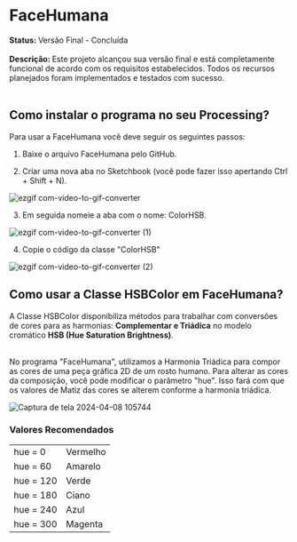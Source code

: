 <h1> FaceHumana </h1>
<strong> Status: </strong> Versão Final - Concluída
<br> <br>
<strong> Descrição: </strong> Este projeto alcançou sua versão final e está completamente funcional de acordo com os requisitos estabelecidos. Todos os recursos planejados foram implementados e testados com sucesso. <br> <br>

## Como instalar o programa no seu Processing?
Para usar a FaceHumana você deve seguir os seguintes passos:

1) Baixe o arquivo FaceHumana pelo GitHub.

2) Criar uma nova aba no Sketchbook (você pode fazer isso apertando Ctrl + Shift + N).

![ezgif com-video-to-gif-converter](https://github.com/GuilhermeAlvesTeixeira/FaceHumana/assets/117122019/979aef73-8e58-4753-aec7-230dd90e59b7)

3) Em seguida nomeie a aba com o nome: ColorHSB.

![ezgif com-video-to-gif-converter (1)](https://github.com/GuilhermeAlvesTeixeira/FaceHumana/assets/117122019/dec9dcec-7735-46c3-a044-e287d3dd798a)

4) Copie o código da classe "ColorHSB"

![ezgif com-video-to-gif-converter (2)](https://github.com/GuilhermeAlvesTeixeira/FaceHumana/assets/117122019/d2748989-c1ae-4e09-b566-4463887dad19)

## Como usar a Classe HSBColor em FaceHumana?

A Classe HSBColor disponibiliza métodos para trabalhar com conversões de cores para as harmonias: <strong>Complementar e Triádica</strong> no modelo cromático <strong>HSB (Hue Saturation Brightness)</strong>.<br><br>

No programa "FaceHumana", utilizamos a Harmonia Triádica para compor as cores de uma peça gráfica 2D de um rosto humano. Para alterar as cores da composição, você pode modificar o parâmetro "hue". Isso fará com que os valores de Matiz das cores se alterem conforme a harmonia triádica.

![Captura de tela 2024-04-08 105744](https://github.com/GuilhermeAlvesTeixeira/FaceHumana/assets/117122019/07e19c64-9168-4803-ae06-16f98d4d2e1a)

### Valores Recomendados
<table>
<tr>
  <td> hue = 0</td>
  <td> Vermelho</td>
</tr>
<tr>
  <td> hue = 60</td>
  <td> Amarelo</td>
</tr>
<tr>
  <td> hue = 120</td>
  <td> Verde</td>
</tr>
<tr>
  <td> hue = 180</td>
  <td> Ciano</td>
</tr>
<tr>
  <td> hue = 240</td>
  <td> Azul</td>
</tr>
<tr>
  <td> hue = 300</td>
  <td> Magenta</td>
</tr>
  
  
</table>




